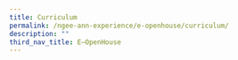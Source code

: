 ```yaml
---
title: Curriculum
permalink: /ngee-ann-experience/e-openhouse/curriculum/
description: ""
third_nav_title: E–OpenHouse
---
```

